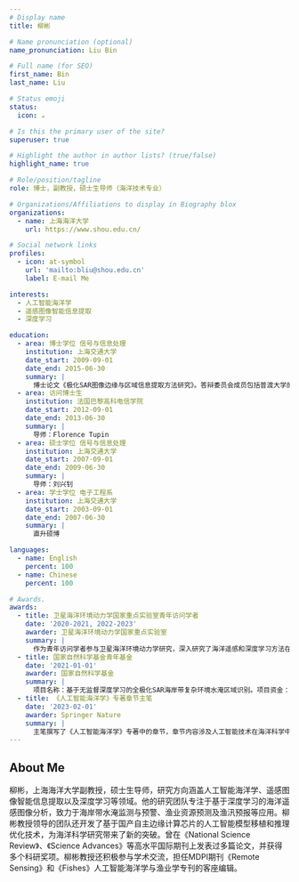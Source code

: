 ```yaml
---
# Display name
title: 柳彬

# Name pronunciation (optional)
name_pronunciation: Liu Bin

# Full name (for SEO)
first_name: Bin
last_name: Liu

# Status emoji
status:
  icon: ☕️

# Is this the primary user of the site?
superuser: true

# Highlight the author in author lists? (true/false)
highlight_name: true

# Role/position/tagline
role: 博士，副教授，硕士生导师（海洋技术专业）

# Organizations/Affiliations to display in Biography blox
organizations:
  - name: 上海海洋大学
    url: https://www.shou.edu.cn/

# Social network links
profiles:
  - icon: at-symbol
    url: 'mailto:bliu@shou.edu.cn'
    label: E-mail Me

interests:
  - 人工智能海洋学
  - 遥感图像智能信息提取
  - 深度学习

education:
  - area: 博士学位 信号与信息处理
    institution: 上海交通大学
    date_start: 2009-09-01
    date_end: 2015-06-30
    summary: |
      博士论文《极化SAR图像边缘与区域信息提取方法研究》。答辩委员会成员包括普渡大学的单杰教授、华东理工大学的林家骏教授、上海交通大学的郁文贤教授、同济大学的童小华教授和上海交通大学的王军锋教授。
  - area: 访问博士生
    institution: 法国巴黎高科电信学院
    date_start: 2012-09-01
    date_end: 2013-06-30
    summary: |
      导师：Florence Tupin
  - area: 硕士学位 信号与信息处理
    institution: 上海交通大学
    date_start: 2007-09-01
    date_end: 2009-06-30
    summary: |
      导师：刘兴钊
  - area: 学士学位 电子工程系
    institution: 上海交通大学
    date_start: 2003-09-01
    date_end: 2007-06-30
    summary: |
      直升硕博

languages:
  - name: English
    percent: 100
  - name: Chinese
    percent: 100

# Awards.
awards:
  - title: 卫星海洋环境动力学国家重点实验室青年访问学者
    date: '2020-2021, 2022-2023'
    awarder: 卫星海洋环境动力学国家重点实验室
    summary: |
      作为青年访问学者参与卫星海洋环境动力学研究，深入研究了海洋遥感和深度学习方法在海洋环境监测中的应用。
  - title: 国家自然科学基金青年基金
    date: '2021-01-01'
    awarder: 国家自然科学基金
    summary: |
      项目名称：基于无监督深度学习的全极化SAR海岸带复杂环境水淹区域识别。项目资金：24万元，研究期：2021.1 - 2023.12。
  - title: 《人工智能海洋学》专著章节主笔
    date: '2023-02-01'
    awarder: Springer Nature
    summary: |
      主笔撰写了《人工智能海洋学》专著中的章节，章节内容涉及人工智能技术在海洋科学中的应用，特别是遥感技术和深度学习的结合。
---
```


## About Me
柳彬，上海海洋大学副教授，硕士生导师，研究方向涵盖人工智能海洋学、遥感图像智能信息提取以及深度学习等领域。他的研究团队专注于基于深度学习的海洋遥感图像分析，致力于海岸带水淹监测与预警、渔业资源预测及渔汛预报等应用。柳彬教授领导的团队还开发了基于国产自主边缘计算芯片的人工智能模型移植和推理优化技术，为海洋科学研究带来了新的突破。曾在《National Science Review》、《Science Advances》等高水平国际期刊上发表过多篇论文，并获得多个科研奖项。柳彬教授还积极参与学术交流，担任MDPI期刊《Remote Sensing》和《Fishes》人工智能海洋学与渔业学专刊的客座编辑。
